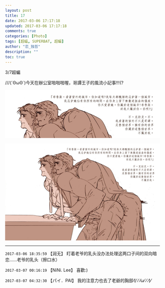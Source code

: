 ```yaml
---
layout: post
title: 17
date: 2017-03-06 17:17:18
updated: 2017-03-06 17:17:18
comments: true
categories: [Photo]
tags: [超蝠, SUPERBAT, 超蝙]
author: "恋_独哲"
description: ""
toc: true
---
```


<p>3/7超蝙</p> 
<p>///(&acute;ΘωΘ`)今天在辦公室啪啪啪喔，哥譚王子的風流小記事!!!(?<br /></p>

![](https://raw.githubusercontent.com/alicewish/maple50821/master/img_YW5MWVN1NEpoZFZWK2x1ZGFpbGhTN21NenlQendQMmM2SmxjbXFTTWZCOEZPQVBPRlNlanBnPT0.jpg)

![](https://raw.githubusercontent.com/alicewish/maple50821/master/img_YW5MWVN1NEpoZFZWK2x1ZGFpbGhTODJSSFJNeG4xZ2Zra3ZQRVREUzJJVkNqblZldi80MGd3PT0.jpg)

---

`2017-03-06 18:35:59` 【润无】 盯着老爷的乳头没办法处理这两口子间的双向暗恋……老爷的乳头（擦口水）

`2017-03-07 00:16:19` 【NiNi. Lee】 喜歡:)

`2017-03-07 04:32:30` 【パイ．PAI】 我的注意力也去了老爺的胸部⁄(⁄ ⁄ ⁄ω⁄ ⁄ ⁄)⁄
